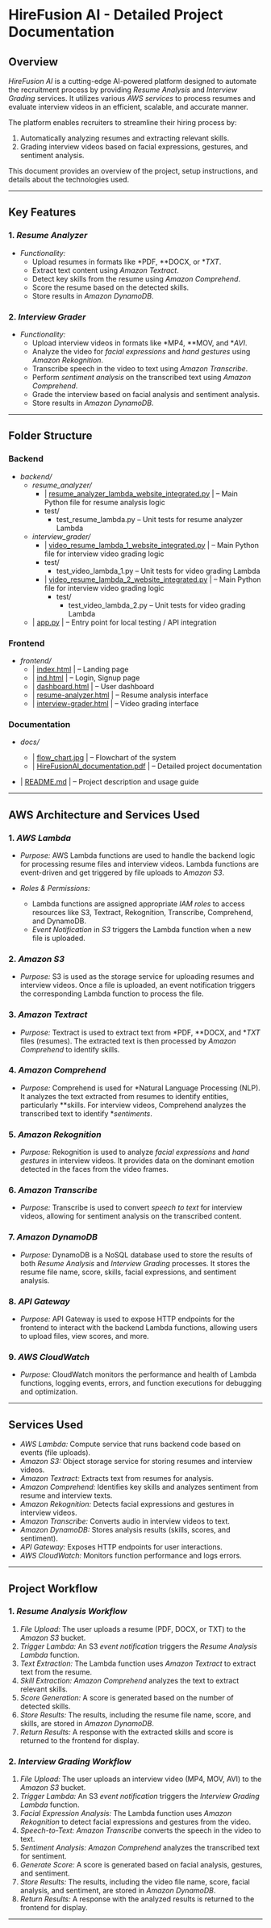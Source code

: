 # HireFusion AI - Detailed Project Documentation

## Overview

*HireFusion AI* is a cutting-edge AI-powered platform designed to automate the recruitment process by providing *Resume Analysis* and *Interview Grading* services. It utilizes various *AWS services* to process resumes and evaluate interview videos in an efficient, scalable, and accurate manner.

The platform enables recruiters to streamline their hiring process by:
1. Automatically analyzing resumes and extracting relevant skills.
2. Grading interview videos based on facial expressions, gestures, and sentiment analysis.

This document provides an overview of the project, setup instructions, and details about the technologies used.

---

## Key Features

### 1. *Resume Analyzer*
- *Functionality:*
  - Upload resumes in formats like *PDF, **DOCX, or **TXT*.
  - Extract text content using *Amazon Textract*.
  - Detect key skills from the resume using *Amazon Comprehend*.
  - Score the resume based on the detected skills.
  - Store results in *Amazon DynamoDB*.

### 2. *Interview Grader*
- *Functionality:*
  - Upload interview videos in formats like *MP4, **MOV, and **AVI*.
  - Analyze the video for *facial expressions* and *hand gestures* using *Amazon Rekognition*.
  - Transcribe speech in the video to text using *Amazon Transcribe*.
  - Perform *sentiment analysis* on the transcribed text using *Amazon Comprehend*.
  - Grade the interview based on facial analysis and sentiment analysis.
  - Store results in *Amazon DynamoDB*.

---
## Folder Structure

### Backend
- *backend/*
  - *resume_analyzer/*
    - | [resume_analyzer_lambda_website_integrated.py](./resume_analyzer_lambda_website_integrated.py) | – Main Python file for resume analysis logic  
    - test/
      - test_resume_lambda.py – Unit tests for resume analyzer Lambda  
  - *interview_grader/*
    - | [video_resume_lambda_1_website_integrated.py](./video_resume_lambda_1_website_integrated.py) | – Main Python file for interview video grading logic  
    - test/
      - test_video_lambda_1.py – Unit tests for video grading Lambda
    - | [video_resume_lambda_2_website_integrated.py](./video_resume_lambda_2_website_integrated.py) | – Main Python file for interview video grading logic  
      - test/
        - test_video_lambda_2.py – Unit tests for video grading Lambda
  - | [app.py](./app.py) | – Entry point for local testing / API integration  

### Frontend
- *frontend/*
  - | [index.html](./index.html) | – Landing page  
  - | [ind.html](./ind.html) | – Login, Signup page 
  - | [dashboard.html](./dashboard.html) | – User dashboard  
  - | [resume-analyzer.html](./resume-analyzer.html) | – Resume analysis interface  
  - | [interview-grader.html](./interview-grader.html) | – Video grading interface

### Documentation
- *docs/*  
  - | [flow_chart.jpg](./flow_chart.jpg) | – Flowchart of the system  
  - | [HireFusionAI_documentation.pdf](./HireFusionAI_documentation.pdf) | – Detailed project documentation  

- | [README.md](./README.md) | – Project description and usage guide

---

## AWS Architecture and Services Used

### 1. *AWS Lambda*
- *Purpose:* AWS Lambda functions are used to handle the backend logic for processing resume files and interview videos. Lambda functions are event-driven and get triggered by file uploads to *Amazon S3*.
  
- *Roles & Permissions:*
  - Lambda functions are assigned appropriate *IAM roles* to access resources like S3, Textract, Rekognition, Transcribe, Comprehend, and DynamoDB.
  - *Event Notification* in *S3* triggers the Lambda function when a new file is uploaded.

### 2. *Amazon S3*
- *Purpose:* S3 is used as the storage service for uploading resumes and interview videos. Once a file is uploaded, an event notification triggers the corresponding Lambda function to process the file.

### 3. *Amazon Textract*
- *Purpose:* Textract is used to extract text from *PDF, **DOCX, and **TXT* files (resumes). The extracted text is then processed by *Amazon Comprehend* to identify skills.

### 4. *Amazon Comprehend*
- *Purpose:* Comprehend is used for *Natural Language Processing (NLP). It analyzes the text extracted from resumes to identify entities, particularly **skills. For interview videos, Comprehend analyzes the transcribed text to identify **sentiments*.

### 5. *Amazon Rekognition*
- *Purpose:* Rekognition is used to analyze *facial expressions* and *hand gestures* in interview videos. It provides data on the dominant emotion detected in the faces from the video frames.

### 6. *Amazon Transcribe*
- *Purpose:* Transcribe is used to convert *speech to text* for interview videos, allowing for sentiment analysis on the transcribed content.

### 7. *Amazon DynamoDB*
- *Purpose:* DynamoDB is a NoSQL database used to store the results of both *Resume Analysis* and *Interview Grading* processes. It stores the resume file name, score, skills, facial expressions, and sentiment analysis.

### 8. *API Gateway*
- *Purpose:* API Gateway is used to expose HTTP endpoints for the frontend to interact with the backend Lambda functions, allowing users to upload files, view scores, and more.

### 9. *AWS CloudWatch*
- *Purpose:* CloudWatch monitors the performance and health of Lambda functions, logging events, errors, and function executions for debugging and optimization.

---

## Services Used

- *AWS Lambda:* Compute service that runs backend code based on events (file uploads).
- *Amazon S3:* Object storage service for storing resumes and interview videos.
- *Amazon Textract:* Extracts text from resumes for analysis.
- *Amazon Comprehend:* Identifies key skills and analyzes sentiment from resume and interview texts.
- *Amazon Rekognition:* Detects facial expressions and gestures in interview videos.
- *Amazon Transcribe:* Converts audio in interview videos to text.
- *Amazon DynamoDB:* Stores analysis results (skills, scores, and sentiment).
- *API Gateway:* Exposes HTTP endpoints for user interactions.
- *AWS CloudWatch:* Monitors function performance and logs errors.

---

## Project Workflow

### 1. *Resume Analysis Workflow*
1. *File Upload:* The user uploads a resume (PDF, DOCX, or TXT) to the *Amazon S3* bucket.
2. *Trigger Lambda:* An S3 *event notification* triggers the *Resume Analysis Lambda* function.
3. *Text Extraction:* The Lambda function uses *Amazon Textract* to extract text from the resume.
4. *Skill Extraction:* *Amazon Comprehend* analyzes the text to extract relevant skills.
5. *Score Generation:* A score is generated based on the number of detected skills.
6. *Store Results:* The results, including the resume file name, score, and skills, are stored in *Amazon DynamoDB*.
7. *Return Results:* A response with the extracted skills and score is returned to the frontend for display.

### 2. *Interview Grading Workflow*
1. *File Upload:* The user uploads an interview video (MP4, MOV, AVI) to the *Amazon S3* bucket.
2. *Trigger Lambda:* An S3 *event notification* triggers the *Interview Grading Lambda* function.
3. *Facial Expression Analysis:* The Lambda function uses *Amazon Rekognition* to detect facial expressions and gestures from the video.
4. *Speech-to-Text:* *Amazon Transcribe* converts the speech in the video to text.
5. *Sentiment Analysis:* *Amazon Comprehend* analyzes the transcribed text for sentiment.
6. *Generate Score:* A score is generated based on facial analysis, gestures, and sentiment.
7. *Store Results:* The results, including the video file name, score, facial analysis, and sentiment, are stored in *Amazon DynamoDB*.
8. *Return Results:* A response with the analyzed results is returned to the frontend for display.

---
